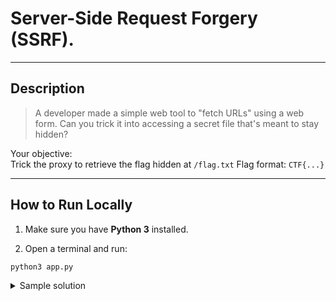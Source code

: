# Server-Side Request Forgery (SSRF).

---

## Description

> A developer made a simple web tool to "fetch URLs" using a web form.
> Can you trick it into accessing a secret file that's meant to stay hidden?

Your objective:  
Trick the proxy to retrieve the flag hidden at `/flag.txt`
Flag format: `CTF{...}`

---

## How to Run Locally 
1. Make sure you have **Python 3** installed.

2. Open a terminal and run:

```bash
python3 app.py
```

<details>
  <summary>Sample solution</summary>
  typing the below command in the browser or the input box
  ```bash
  http://localhost:8080/fetch?url=http://127.0.0.1:8080/flag
</details>
